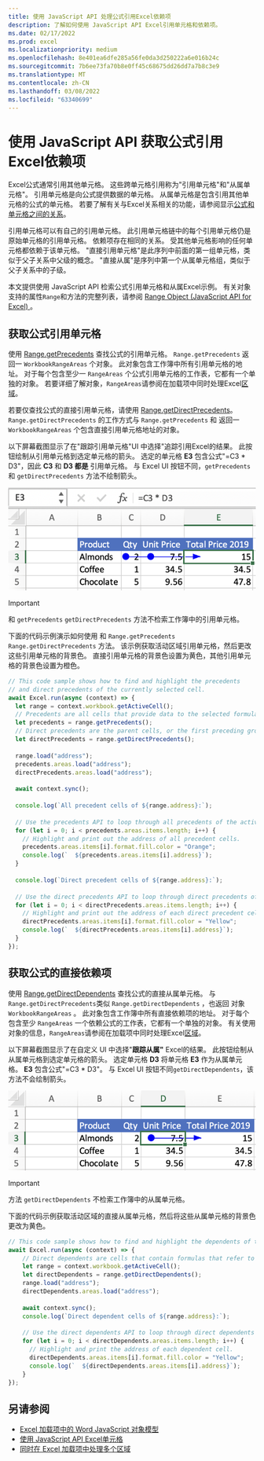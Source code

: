 ```yaml
---
title: 使用 JavaScript API 处理公式引用Excel依赖项
description: 了解如何使用 JavaScript API Excel引用单元格和依赖项。
ms.date: 02/17/2022
ms.prod: excel
ms.localizationpriority: medium
ms.openlocfilehash: 8e401ea6dfe285a56fe0da3d250222a6e016b24c
ms.sourcegitcommit: 7b6ee73fa70b8e0ff45c68675dd26dd7a7b8c3e9
ms.translationtype: MT
ms.contentlocale: zh-CN
ms.lasthandoff: 03/08/2022
ms.locfileid: "63340699"
---
```

# <a name="get-formula-precedents-and-dependents-using-the-excel-javascript-api"></a>使用 JavaScript API 获取公式引用Excel依赖项

Excel公式通常引用其他单元格。 这些跨单元格引用称为"引用单元格"和"从属单元格"。 引用单元格是向公式提供数据的单元格。 从属单元格是包含引用其他单元格的公式的单元格。 若要了解有关与Excel关系相关的功能，请参阅显示[公式和单元格之间的关系](https://support.microsoft.com/office/a59bef2b-3701-46bf-8ff1-d3518771d507)。

引用单元格可以有自己的引用单元格。 此引用单元格链中的每个引用单元格仍是原始单元格的引用单元格。 依赖项存在相同的关系。 受其他单元格影响的任何单元格都依赖于该单元格。 "直接引用单元格"是此序列中前面的第一组单元格，类似于父子关系中父级的概念。 "直接从属"是序列中第一个从属单元格组，类似于父子关系中的子级。

本文提供使用 JavaScript API 检索公式引用单元格和从属Excel示例。 有关对象支持的属性`Range`和方法的完整列表，请参阅 [Range Object (JavaScript API for Excel) ](/javascript/api/excel/excel.range)。

## <a name="get-the-precedents-of-a-formula"></a>获取公式引用单元格

使用 [Range.getPrecedents](/javascript/api/excel/excel.range#excel-excel-range-getprecedents-member(1)) 查找公式的引用单元格。 `Range.getPrecedents` 返回一 `WorkbookRangeAreas` 个对象。 此对象包含工作簿中所有引用单元格的地址。 对于每个包含至少一 `RangeAreas` 个公式引用单元格的工作表，它都有一个单独的对象。 若要详细了解对象，`RangeAreas`请参阅在加载项中同时处理Excel[区域](excel-add-ins-multiple-ranges.md)。

若要仅查找公式的直接引用单元格，请使用 [Range.getDirectPrecedents](/javascript/api/excel/excel.range#excel-excel-range-getdirectprecedents-member(1))。 `Range.getDirectPrecedents` 的工作方式与 `Range.getPrecedents` 和 返回一 `WorkbookRangeAreas` 个包含直接引用单元格地址的对象。

以下屏幕截图显示了在"跟踪引用单元格"UI 中选择"追踪引用Excel的结果。 此按钮绘制从引用单元格到选定单元格的箭头。 选定的单元格 **E3** 包含公式"=C3 * D3"，因此 **C3** 和 **D3 都是** 引用单元格。 与 Excel UI 按钮不同，`getPrecedents`和 `getDirectPrecedents` 方法不绘制箭头。

![箭头跟踪活动 UI 中的引用单元格Excel单元格。](../images/excel-ranges-trace-precedents.png)

> [!IMPORTANT]
> 和 `getPrecedents` `getDirectPrecedents` 方法不检索工作簿中的引用单元格。

下面的代码示例演示如何使用 和 `Range.getPrecedents` `Range.getDirectPrecedents` 方法。 该示例获取活动区域引用单元格，然后更改这些引用单元格的背景色。 直接引用单元格的背景色设置为黄色，其他引用单元格的背景色设置为橙色。

```js
// This code sample shows how to find and highlight the precedents 
// and direct precedents of the currently selected cell.
await Excel.run(async (context) => {
  let range = context.workbook.getActiveCell();
  // Precedents are all cells that provide data to the selected formula.
  let precedents = range.getPrecedents();
  // Direct precedents are the parent cells, or the first preceding group of cells that provide data to the selected formula.    
  let directPrecedents = range.getDirectPrecedents();

  range.load("address");
  precedents.areas.load("address");
  directPrecedents.areas.load("address");
  
  await context.sync();

  console.log(`All precedent cells of ${range.address}:`);
  
  // Use the precedents API to loop through all precedents of the active cell.
  for (let i = 0; i < precedents.areas.items.length; i++) {
    // Highlight and print out the address of all precedent cells.
    precedents.areas.items[i].format.fill.color = "Orange";
    console.log(`  ${precedents.areas.items[i].address}`);
  }

  console.log(`Direct precedent cells of ${range.address}:`);

  // Use the direct precedents API to loop through direct precedents of the active cell.
  for (let i = 0; i < directPrecedents.areas.items.length; i++) {
    // Highlight and print out the address of each direct precedent cell.
    directPrecedents.areas.items[i].format.fill.color = "Yellow";
    console.log(`  ${directPrecedents.areas.items[i].address}`);
  }
});
```

## <a name="get-the-direct-dependents-of-a-formula"></a>获取公式的直接依赖项

使用 [Range.getDirectDependents](/javascript/api/excel/excel.range#excel-excel-range-getdirectdependents-member(1)) 查找公式的直接从属单元格。 与 `Range.getDirectPrecedents`类似 `Range.getDirectDependents` ，也返回 对象 `WorkbookRangeAreas` 。 此对象包含工作簿中所有直接依赖项的地址。 对于每个包含至少 `RangeAreas` 一个依赖公式的工作表，它都有一个单独的对象。 有关使用对象的信息，`RangeAreas`请参阅在加载项中同时处理Excel[区域](excel-add-ins-multiple-ranges.md)。

以下屏幕截图显示了在自定义 UI 中选择"**跟踪从属"** Excel的结果。 此按钮绘制从从属单元格到选定单元格的箭头。 选定单元格 **D3** 将单元格 **E3** 作为从属单元格。 **E3** 包含公式"=C3 * D3"。 与 Excel UI 按钮不同`getDirectDependents`，该方法不会绘制箭头。

![箭头跟踪 UI 中的Excel单元格。](../images/excel-ranges-trace-dependents.png)

> [!IMPORTANT]
> 方法 `getDirectDependents` 不检索工作簿中的从属单元格。

下面的代码示例获取活动区域的直接从属单元格，然后将这些从属单元格的背景色更改为黄色。

```js
// This code sample shows how to find and highlight the dependents of the currently selected cell.
await Excel.run(async (context) => {
    // Direct dependents are cells that contain formulas that refer to other cells.
    let range = context.workbook.getActiveCell();
    let directDependents = range.getDirectDependents();
    range.load("address");
    directDependents.areas.load("address");
    
    await context.sync();
    console.log(`Direct dependent cells of ${range.address}:`);

    // Use the direct dependents API to loop through direct dependents of the active cell.
    for (let i = 0; i < directDependents.areas.items.length; i++) {
      // Highlight and print the address of each dependent cell.
      directDependents.areas.items[i].format.fill.color = "Yellow";
      console.log(`  ${directDependents.areas.items[i].address}`);
    }
});
```

## <a name="see-also"></a>另请参阅

- [Excel 加载项中的 Word JavaScript 对象模型](excel-add-ins-core-concepts.md)
- [使用 JavaScript API Excel单元格](excel-add-ins-cells.md)
- [ 同时在 Excel 加载项中处理多个区域 ](excel-add-ins-multiple-ranges.md)
